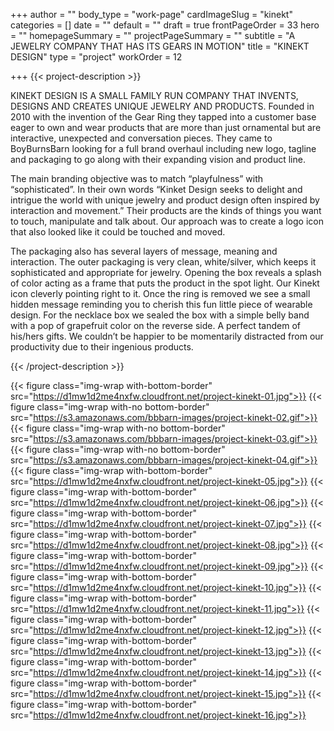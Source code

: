 +++
author = ""
body_type = "work-page"
cardImageSlug = "kinekt"
categories = []
date = ""
default = ""
draft = true
frontPageOrder = 33
hero = ""
homepageSummary = ""
projectPageSummary = ""
subtitle = "A JEWELRY COMPANY THAT HAS ITS GEARS IN MOTION"
title = "KINEKT DESIGN"
type = "project"
workOrder = 12

+++
{{< project-description >}} <p>KINEKT DESIGN IS A SMALL FAMILY RUN COMPANY THAT INVENTS, DESIGNS AND CREATES UNIQUE JEWELRY AND PRODUCTS. Founded in 2010 with the invention of the Gear Ring they tapped into a customer base eager to own and wear products that are more than just ornamental but are interactive, unexpected and conversation pieces. They came to BoyBurnsBarn looking for a full brand overhaul including new logo, tagline and packaging to go along with their expanding vision and product line.<p></p>The main branding objective was to match “playfulness” with “sophisticated”.  In their own words “Kinket Design seeks to delight and intrigue the world with unique jewelry and product design often inspired by interaction and movement.”  Their products are the kinds of things you want to touch, manipulate and talk about. Our approach was to create a logo icon that also looked like it could be touched and moved.<p></p>The packaging also has several layers of message, meaning and interaction. The outer packaging is very clean, white/silver, which keeps it sophisticated and appropriate for jewelry. Opening the box reveals a splash of color acting as a frame that puts the product in the spot light. Our Kinekt icon cleverly pointing right to it. Once the ring is removed we see a small hidden message reminding you to cherish this fun little piece of wearable design. For the necklace box we sealed the box with a simple belly band with a pop of grapefruit color on the reverse side. A perfect tandem of his/hers gifts. We couldn’t be happier to be momentarily distracted from our productivity due to their ingenious products.</p> {{< /project-description >}}

<div class="project-item">

{{< figure class="img-wrap with-bottom-border" src="https://d1mw1d2me4nxfw.cloudfront.net/project-kinekt-01.jpg">}}
{{< figure class="img-wrap with-no bottom-border" src="https://s3.amazonaws.com/bbbarn-images/project-kinekt-02.gif">}}
{{< figure class="img-wrap with-no bottom-border" src="https://s3.amazonaws.com/bbbarn-images/project-kinekt-03.gif">}}
{{< figure class="img-wrap with-no bottom-border" src="https://s3.amazonaws.com/bbbarn-images/project-kinekt-04.gif">}}
{{< figure class="img-wrap with-bottom-border" src="https://d1mw1d2me4nxfw.cloudfront.net/project-kinekt-05.jpg">}}
{{< figure class="img-wrap with-bottom-border" src="https://d1mw1d2me4nxfw.cloudfront.net/project-kinekt-06.jpg">}}
{{< figure class="img-wrap with-bottom-border" src="https://d1mw1d2me4nxfw.cloudfront.net/project-kinekt-07.jpg">}}
{{< figure class="img-wrap with-bottom-border" src="https://d1mw1d2me4nxfw.cloudfront.net/project-kinekt-08.jpg">}}
{{< figure class="img-wrap with-bottom-border" src="https://d1mw1d2me4nxfw.cloudfront.net/project-kinekt-09.jpg">}}
{{< figure class="img-wrap with-bottom-border" src="https://d1mw1d2me4nxfw.cloudfront.net/project-kinekt-10.jpg">}}
{{< figure class="img-wrap with-bottom-border" src="https://d1mw1d2me4nxfw.cloudfront.net/project-kinekt-11.jpg">}}
{{< figure class="img-wrap with-bottom-border" src="https://d1mw1d2me4nxfw.cloudfront.net/project-kinekt-12.jpg">}}
{{< figure class="img-wrap with-bottom-border" src="https://d1mw1d2me4nxfw.cloudfront.net/project-kinekt-13.jpg">}}
{{< figure class="img-wrap with-bottom-border" src="https://d1mw1d2me4nxfw.cloudfront.net/project-kinekt-14.jpg">}}
{{< figure class="img-wrap with-bottom-border" src="https://d1mw1d2me4nxfw.cloudfront.net/project-kinekt-15.jpg">}}
{{< figure class="img-wrap with-bottom-border" src="https://d1mw1d2me4nxfw.cloudfront.net/project-kinekt-16.jpg">}}
  
</div>